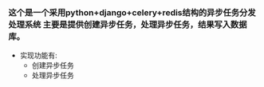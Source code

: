 ### 这个是一个采用python+django+celery+redis结构的异步任务分发处理系统 主要是提供创建异步任务，处理异步任务，结果写入数据库。

- 实现功能有:
  - 创建异步任务
  - 处理异步任务